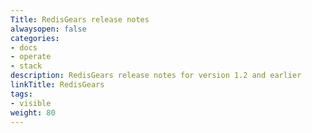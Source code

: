 ```yaml
---
Title: RedisGears release notes
alwaysopen: false
categories:
- docs
- operate
- stack
description: RedisGears release notes for version 1.2 and earlier
linkTitle: RedisGears
tags:
- visible
weight: 80
---
```


